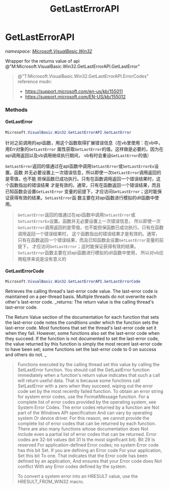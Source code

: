 ﻿---
title: GetLastErrorAPI
---

# GetLastErrorAPI
_namespace: [Microsoft.VisualBasic.Win32](N-Microsoft.VisualBasic.Win32.html)_

Wrapper for the returns value of api @"M:Microsoft.VisualBasic.Win32.GetLastErrorAPI.GetLastError"

> 
>  @"T:Microsoft.VisualBasic.Win32.GetLastErrorAPI.ErrorCodes" reference msdn:
>  
>  + https://support.microsoft.com/en-us/kb/155011
>  + https://support.microsoft.com/EN-US/kb/155012
>  


### Methods

#### GetLastError
```csharp
Microsoft.VisualBasic.Win32.GetLastErrorAPI.GetLastError
```
针对之前调用的api函数，用这个函数取得扩展错误信息（在vb里使用：在vb中，用Err对象的``GetLastError``
 属性获取``GetLastError``的值。这样做是必要的，因为在api调用返回以及vb调用继续执行期间，
 vb有时会重设``GetLastError``的值）
 
 ``GetLastError``返回的值通过在api函数中调用``SetLastError``或``SetLastErrorEx``设置。函数
 并无必要设置上一次错误信息，所以即使一次``GetLastError``调用返回的是零值，也不能
 担保函数已成功执行。只有在函数调用返回一个错误结果时，这个函数指出的错误结果
 才是有效的。通常，只有在函数返回一个错误结果，而且已知函数会设置``GetLastError``
 变量的前提下，才应访问``GetLastError``；这时能保证获得有效的结果。``SetLastError``函
 数主要在对api函数进行模拟的dll函数中使用。
> 
>  ``GetLastError``返回的值通过在api函数中调用``SetLastError``或``SetLastErrorEx``设置。函数并无必要设置上一次错误信息，
>  所以即使一次``GetLastError``调用返回的是零值，也不能担保函数已成功执行。只有在函数调用返回一个错误结果时，
>  这个函数指出的错误结果才是有效的。通常，只有在函数返回一个错误结果，而且已知函数会设置``GetLastError``变量的前提下，
>  才应访问``GetLastError``；这时能保证获得有效的结果。``SetLastError``函数主要在对api函数进行模拟的dll函数中使用，
>  所以对vb应用程序来说是没有意义的
>  

#### GetLastErrorCode
```csharp
Microsoft.VisualBasic.Win32.GetLastErrorAPI.GetLastErrorCode
```
Retrieves the calling thread's last-error code value. The last-error code is maintained on a per-thread basis. 
 Multiple threads do not overwrite each other's last-error code.
_returns: 
 The return value is the calling thread's last-error code.
 
 The Return Value section of the documentation for each function that sets the last-error code notes the conditions 
 under which the function sets the last-error code. Most functions that set the thread's last-error code set it 
 when they fail. However, some functions also set the last-error code when they succeed. If the function is not 
 documented to set the last-error code, the value returned by this function is simply the most recent last-error 
 code to have been set; some functions set the last-error code to 0 on success and others do not.
 _
> 
>  Functions executed by the calling thread set this value by calling the SetLastError function. You should call the 
>  GetLastError function immediately when a function's return value indicates that such a call will return useful data. 
>  That is because some functions call SetLastError with a zero when they succeed, wiping out the error code set by 
>  the most recently failed function.
>  To obtain an error string for system error codes, use the FormatMessage function. For a complete list of error codes 
>  provided by the operating system, see System Error Codes.
>  The error codes returned by a function are Not part of the Windows API specification And can vary by operating system 
>  Or device driver. For this reason, we cannot provide the complete list of error codes that can be returned by each 
>  function. There are also many functions whose documentation does Not include even a partial list of error codes that 
>  can be returned.
>  Error codes are 32-bit values (bit 31 Is the most significant bit). Bit 29 Is reserved For application-defined Error 
>  codes; no system Error code has this bit Set. If you are defining an Error code For your application, Set this bit 
>  To one. That indicates that the Error code has been defined by an application, And ensures that your Error code does 
>  Not conflict With any Error codes defined by the system.
>  
>  To convert a system error into an HRESULT value, use the HRESULT_FROM_WIN32 macro.
>  


